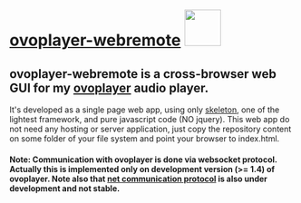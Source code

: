 # [ovoplayer-webremote](https://github.com/varianus/ovoplayer-webremote) <img src="https://github.com/varianus/ovoplayer/raw/master/images/icon.png" width="64">


## ovoplayer-webremote is a cross-browser web GUI for my [ovoplayer](https://github.com/varianus/ovoplayer) audio player.

It's developed as a single page web app, using only [skeleton](www.getskeleton.com), one of the lightest framework, and pure javascript code (NO jquery).
This web app do not need any hosting or server application, just copy the repository content on some folder of your file system and point your browser to index.html.

#### Note: Communication with ovoplayer is done via websocket protocol. Actually this is implemented only on development version (>= 1.4) of ovoplayer. Note also that [net communication protocol](https://github.com/varianus/ovoplayer/wiki/NetProtocol) is also under development and not stable.



